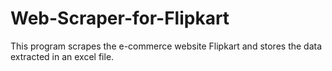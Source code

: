 # Web-Scraper-for-Flipkart

This program scrapes the e-commerce website Flipkart and stores the data extracted in an excel file.
